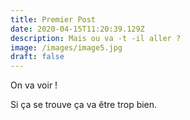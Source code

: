```yaml
---
title: Premier Post
date: 2020-04-15T11:20:39.129Z
description: Mais ou va -t -il aller ?
image: /images/image5.jpg
draft: false
---
```

On va voir !

Si ça se trouve ça va être trop bien.